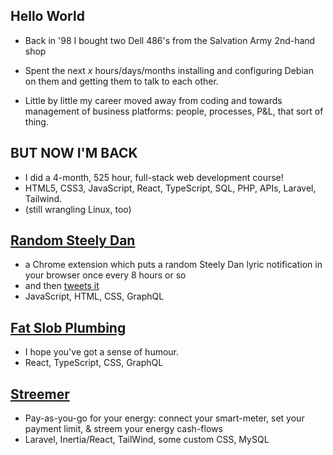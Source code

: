 ## Hello World

- Back in '98 I bought two Dell 486's from the Salvation Army 2nd-hand shop

- Spent the next *x* hours/days/months installing and configuring Debian on them and getting them to talk to each other.

- Little by little my career moved away from coding and towards management of business platforms: people, processes, P&L, that sort of thing.

## BUT NOW I'M BACK

- I did a 4-month, 525 hour, full-stack web development course!
- HTML5, CSS3, JavaScript, React, TypeScript, SQL, PHP, APIs, Laravel, Tailwind.
- (still wrangling Linux, too)

## [Random Steely Dan](https://github.com/headexpanded/random_steely_dan)

- a Chrome extension which puts a random Steely Dan lyric notification in your browser once every 8 hours or so
- and then [tweets it](https://twitter.com/randomsteelydan)
- JavaScript, HTML, CSS, GraphQL

## [Fat Slob Plumbing](https://github.com/headexpanded/fat_slob_plumbing)

- I hope you've got a sense of humour.
- React, TypeScript, CSS, GraphQL

## [Streemer](https://github.com/headexpanded/streemer)

- Pay-as-you-go for your energy: connect your smart-meter, set your payment limit, & streem your energy cash-flows
- Laravel, Inertia/React, TailWind, some custom CSS, MySQL

<!---
headexpanded/headexpanded is a ✨ special ✨ repository because its `README.md` (this file) appears on your GitHub profile.
You can click the Preview link to take a look at your changes.
--->
